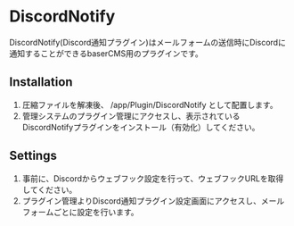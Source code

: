 # DiscordNotify

DiscordNotify(Discord通知プラグイン)はメールフォームの送信時にDiscordに通知することができるbaserCMS用のプラグインです。

## Installation

1. 圧縮ファイルを解凍後、 /app/Plugin/DiscordNotify として配置します。
2. 管理システムのプラグイン管理にアクセスし、表示されているDiscordNotifyプラグインをインストール（有効化）してください。

## Settings

1. 事前に、Discordからウェブフック設定を行って、ウェブフックURLを取得してください。
2. プラグイン管理よりDiscord通知プラグイン設定画面にアクセスし、メールフォームごとに設定を行います。
